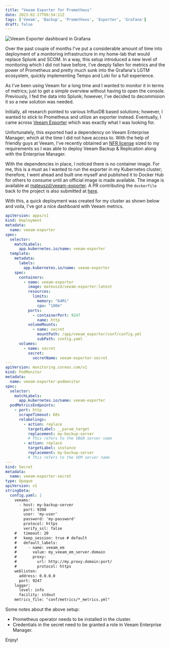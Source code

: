 ```yaml
---
title: "Veeam Exporter for Prometheus"
date: 2023-02-27T09:54:11Z
tags: ['Veeam', 'Backup', 'Prometheus', 'Exporter', 'Grafana']
draft: false
---
```


![Veeam Exporter dashboard in Grafana](https://github.com/peekjef72/veeam_exporter/raw/master/screenshots/veeam_general_dash.png "Veeam Exporter dashboard in Grafana")

Over the past couple of months I've put a considerable amount of time into deployment of a monitoring infrastructure in my home-lab that would replace Splunk and SCOM. In a way, this setup introduced a new level of monitoring which I did not have before, I've deeply fallen for metrics and the power of Prometheus and pretty much sunk into the Grafana's LGTM ecosystem, quickly implementing Tempo and Loki for a full experience. 

As I've been using Veeam for a long time and I wanted to monitor it in terms of metrics; just to get a simple overview without having to open the console. Previously, I fed the data into Splunk; however, I've decided to decommision it so a new solution was needed.

Initially, all research pointed to various InfluxDB based solutions; however, I wanted to stick to Prometheus and utilize an exporter instead. Eventually, I came across [Veeam Exporter](https://github.com/peekjef72/veeam_exporter) which was exactly what I was looking for.

Unfortunately, this exported had a dependency on Veeam Enterprise Manager; which at the time I did not have access to. With the help of friendly guys at Veeam, I've recently obtained an [NFR license](https://go.veeam.com/free-nfr-veeam-availability-suite) sized to my requirements so I was able to deploy Veeam Backup & Replication along with the Enterprise Manager.

With the dependencies in place, I noticed there is no container image. For me, this is a must as I wanted to run the exporter in my Kubernetes cluster; therefore, I went ahead and built one myself and published it to Docker Hub for others to consume until an official image is made available. The image is available at [mateuszd/veeam-exporter](https://hub.docker.com/repository/docker/mateuszd/veeam-exporter). A PR contributing the `dockerfile` back to the project is also submitted at [here](https://github.com/peekjef72/veeam_exporter/pull/10).

With this, a quick deployment was created for my cluster as shown below and voila, I've got a nice dashboard with Veeam metrics. 


```yaml
apiVersion: apps/v1
kind: Deployment
metadata:
  name: veeam-exporter
spec:
  selector:
    matchLabels:
      app.kubernetes.io/name: veeam-exporter
  template:
    metadata:
      labels:
        app.kubernetes.io/name: veeam-exporter
    spec:
      containers:
        - name: veeam-exporter
          image: mateuszd/veeam-exporter:latest
          resources:
            limits:
              memory: "64Mi"
              cpu: "100m"
          ports:
            - containerPort: 9247
              name: http
          volumeMounts:
            - name: secret
              mountPath: /app/veeam_exporter/conf/config.yml
              subPath: config.yaml
      volumes:
        - name: secret
          secret:
            secretName: veeam-exporter-secret
---
apiVersion: monitoring.coreos.com/v1
kind: PodMonitor
metadata:
  name: veeam-exporter-podmonitor
spec:
  selector:
    matchLabels:
      app.kubernetes.io/name: veeam-exporter
  podMetricsEndpoints:
    - port: http
      scrapeTimeout: 60s
      relabelings:
        - action: replace
          targetLabel: __param_target
          replacement: my-backup-server
          # This refers to the VB&R server name
        - action: replace
          targetLabel: instance
          replacement: my-backup-server
          # This refers to the VEM server name
---
kind: Secret
metadata:
  name: veeam-exporter-secret
type: Opaque
apiVersion: v1
stringData:
  config.yaml: |
    veeams:
      - host: my-backup-server
        port: 9398
        user: 'my-user'
        password: 'my-password'
        protocol: https
        verify_ssl: false
    #   timeout: 20
    #   keep_session: true # default
    #   default_labels:
    #     - name: veeam_em
    #       value: my_veeam_em_server.domain
    #       proxy:
    #         url: http://my.proxy.domain:port/
    #         protocol: https
    weblisten:
      address: 0.0.0.0
      port: 9247
    logger:
      level: info
      facility: stdout
    metrics_file: "conf/metrics/*_metrics.yml"
```

Some notes about the above setup:
- Prometheus operator needs to be installed in the cluster.
- Credentials in the secret need to be granted a role in Veeam Enterprise Manager.

Enjoy!